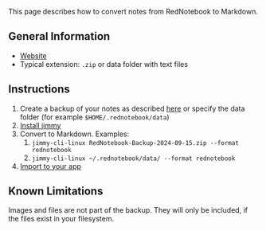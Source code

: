 This page describes how to convert notes from RedNotebook to Markdown.

## General Information

- [Website](https://rednotebook.app/)
- Typical extension: `.zip` or data folder with text files

## Instructions

1. Create a backup of your notes as described [here](https://rednotebook.app/help.html#toc13) or specify the data folder (for example `$HOME/.rednotebook/data`)
2. [Install jimmy](../index.md#installation)
3. Convert to Markdown. Examples:
   1. `jimmy-cli-linux RedNotebook-Backup-2024-09-15.zip --format rednotebook`
   2. `jimmy-cli-linux ~/.rednotebook/data/ --format rednotebook`
4. [Import to your app](../import_instructions.md)

## Known Limitations

Images and files are not part of the backup. They will only be included, if the files exist in your filesystem.
